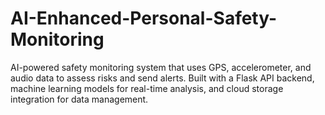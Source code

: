 # AI-Enhanced-Personal-Safety-Monitoring
AI-powered safety monitoring system that uses GPS, accelerometer, and audio data to assess risks and send alerts. Built with a Flask API backend, machine learning models for real-time analysis, and cloud storage integration for data management.
